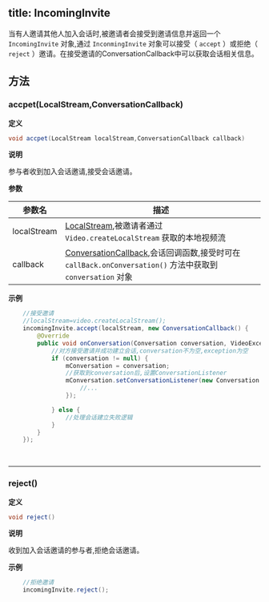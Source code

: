 title: IncomingInvite
---

当有人邀请其他人加入会话时,被邀请者会接受到邀请信息并返回一个 `IncomingInvite` 对象,通过 `InconmingInvite` 对象可以接受（ `accept` ）或拒绝（ `reject` ）邀请。在接受邀请的ConversationCallback中可以获取会话相关信息。

## 方法

### accpet(LocalStream,ConversationCallback)

**定义**   

```java
void accpet(LocalStream localStream,ConversationCallback callback)
```

**说明**

参与者收到加入会话邀请,接受会话邀请。

**参数**

| 参数名 | 描述 |
|---|---|
|localStream|[LocalStream](/api/video/android/local-stream.html),被邀请者通过 `Video.createLocalStream` 获取的本地视频流|
|callback|[ConversationCallback](/api/video/android/conversation-callback.html),会话回调函数,接受时可在 `callBack.onConversation()` 方法中获取到 `conversation` 对象|


**示例**

```java
	//接受邀请
	//localStream=video.createLocalStream();
	incomingInvite.accept(localStream, new ConversationCallback() {
        @Override
        public void onConversation(Conversation conversation, VideoException exception) {
            //对方接受邀请并成功建立会话,conversation不为空,exception为空
            if (conversation != null) {
                mConversation = conversation;
                //获取到conversation后,设置ConversationListener
                mConversation.setConversationListener(new Conversation.Listener() {
                    //...
                });

            } else {
                //处理会话建立失败逻辑
            }
        }
    });

```

</br>

---

### reject()

**定义**   

```java
void reject()
```

**说明**

收到加入会话邀请的参与者,拒绝会话邀请。

**示例**

```java
	//拒绝邀请
	incomingInvite.reject();
```
